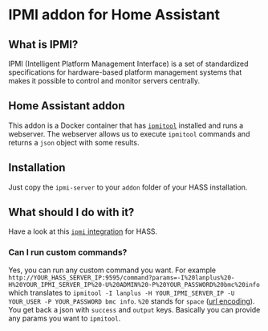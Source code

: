 # IPMI addon for Home Assistant

## What is IPMI?
IPMI (Intelligent Platform Management Interface) is a set of standardized specifications for
hardware-based platform management systems that makes it possible to control and monitor servers centrally.

## Home Assistant addon
This addon is a Docker container that has [`ipmitool`](https://linux.die.net/man/1/ipmitool) installed
and runs a webserver. The webserver allows us to execute `ipmitool` commands and returns a `json` object
with some results.

## Installation
Just copy the `ipmi-server` to your `addon` folder of your HASS installation.

## What should I do with it?
Have a look at this [`ipmi` integration](https://github.com/ateodorescu/home-assistant-ipmi) for HASS.

### Can I run custom commands?
Yes, you can run any custom command you want. For example
`http://YOUR_HASS_SERVER_IP:9595/command?params=-I%20lanplus%20-H%20YOUR_IPMI_SERVER_IP%20-U%20ADMIN%20-P%20YOUR_PASSWORD%20bmc%20info` 
which translates to `ipmitool -I lanplus -H YOUR_IPMI_SERVER_IP -U YOUR_USER -P YOUR_PASSWORD bmc info`. `%20` stands 
for `space` ([url encoding](https://www.w3schools.com/tags/ref_urlencode.ASP)). You get back a json with `success` and `output` keys.
Basically you can provide any params you want to `ipmitool`.